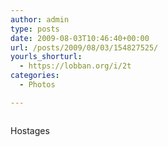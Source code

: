 ```yaml
---
author: admin
type: posts
date: 2009-08-03T10:46:40+00:00
url: /posts/2009/08/03/154827525/
yourls_shorturl:
  - https://lobban.org/i/2t
categories:
  - Photos

---
```

<div class="figure">
  <img src="https://andy.lobban.org/photo/1280/154827525/1/n6SoNyvfPqomff7zaGu8YnVg" alt="" />
</div>

Hostages